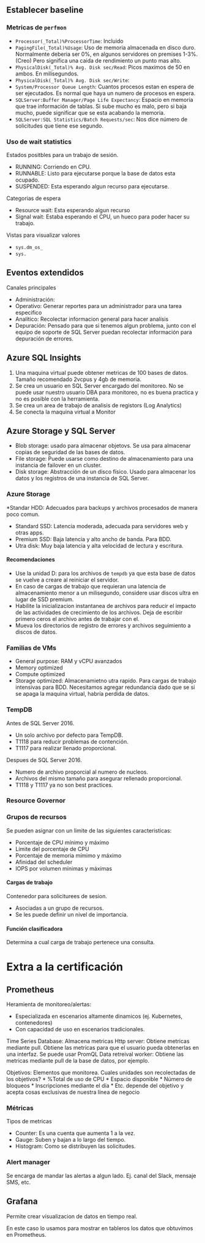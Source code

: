 ## Establecer baseline

### Metricas de `perfmon`
* `Processor(_Total)%ProcessorTime`: Incluido
* `PagingFile(_Total)%Usage`: Uso de memoria almacenada en disco duro. Normalmente deberia ser 0%, en algunos servidores on premises 1-3%. (Creo) Pero significa una caida de rendimiento un punto mas alto.
* `PhysicalDisk(_Total)% Avg. Disk sec/Read`: Picos maximos de 50 en ambos. En milisegundos. 
* `PhysicalDisk(_Total)% Avg. Disk sec/Write`:
* `System/Processor Queue Length`: Cuantos procesos estan en espera de ser ejecutados. Es normal que haya un numero de procesos en espera.
* `SQLServer:Buffer Manager/Page Life Expectancy`: Espacio en memoria que trae información de tablas. Si sube mucho es malo, pero si baja mucho, puede significar que se esta acabando la memoria.
* `SQLServer:SQL Statistics/Batch Requests/sec`: Nos dice número de solicitudes que tiene ese segundo.

### Uso de wait statistics
Estados positbles para un trabajo de sesión.
* RUNNING: Corriendo en CPU.
* RUNNABLE: Listo para ejecutarse porque la base de datos esta ocupado.
* SUSPENDED: Esta esperando algun recurso para ejecutarse.

Categorias de espera
* Resource wait: Esta esperando algun recurso
* Signal wait: Estaba esperando el CPU, un hueco para poder hacer su trabajo.

Vistas para visualizar valores
* `sys.dm_os_`
* `sys.`

## Eventos extendidos
Canales principales
* Administración:
* Operativo: Generar reportes para un administrador para una tarea especifico
* Analítico: Recolectar informacion general para hacer analísis
* Depuración: Pensado para que si tenemos algun problema, junto con el equipo de soporte de SQL Server puedan recolectar información para depuración de errores.

## Azure SQL Insights
1. Una maquina virtual puede obtener metricas de 100 bases de datos. Tamaño recomendado 2vcpus y 4gb de memoria.
2. Se crea un usuario en SQL Server encargado del monitoreo. No se puede usar nuestro usuario DBA para monitoreo, no es buena practica y no es posible con la herramienta.
3. Se crea un area de trabajo de analisis de registors (Log Analytics)
4. Se conecta la maquina virtual a Monitor

## Azure Storage y SQL Server
* Blob storage: usado para almacenar objetovs. Se usa para almacenar copias de seguridad de las bases de datos.
* File storage: Puede usarse como destino de almacenamiento para una instancia de failover en un cluster.
* Disk storage: Abstracción de un disco físico. Usado para almacenar los datos y los registros de una instancia de SQL Server.

### Azure Storage
*Standar HDD: Adecuados para backups y archivos procesados de manera poco comun.
* Standard SSD: Latencia moderada, adecuada para servidores web y otras apps.
* Premium SSD: Baja latencia y alto ancho de banda. Para BDD.
* Utra disk: Muy baja latencia y alta velocidad de lectura y escritura.

#### Recomendaciones
* Use la unidad D: para los archivos de `tempdb` ya que esta base de datos se vuelve a creare al reiniciar el servidor.
* En caso de cargas de trabajo que requieran una latencia de almacenamiento menor a un milisegundo, considere usar discos ultra en lugar de SSD premium.
* Habilite la inicializacion instantanea de archivos para reducir el impacto de las actividades de crecimiento de los archivos. Deja de escribir primero ceros el archivo antes de trabajar con el.
* Mueva los directorios de registro de errores y archivos seguimiento a discos de datos.

### Familias de VMs
* General purpose: RAM y vCPU avanzados
* Memory optimized
* Compute optimized
* Storage optimized: Almacenamietno utra rapido. Para cargas de trabajo intensivas para BDD. Necesitamos agregar redundancia dado que se si se apaga la maquina virtual, habría perdida de datos.

### TempDB
Antes de SQL Server 2016.
* Un solo archivo por defecto para TempDB.
* T1118 para reducir problemas de contención.
* T1117 para realizar llenado proporcional. 

Despues de SQL Server 2016.
* Numero de archivo proporcial al numero de nucleos.
* Archivos del mismo tamaño para asegurar rellenado proporcional.
* T1118 y T1117 ya no son best practices.

### Resource Governor
### Grupos de recursos
Se pueden asignar con un limite de las siguientes caracteristicas:
* Porcentaje de CPU mínimo y máximo
* Límite del porcentaje de CPU
* Porcentaje de memoria mímimo y máximo
* Afinidad del scheduler
* IOPS por volumen mínimas y máximas

#### Cargas de trabajo
Contenedor para soliciturees de sesion.
* Asociadas a un grupo de recursos.
* Se les puede definir un nivel de importancia.

#### Función clasificadora
Determina a cual carga de trabajo pertenece una consulta. 

# Extra a la certificación
## Prometheus
Heramienta de monitoreo/alertas:
* Especializada en escenarios altamente dinamicos (ej. Kubernetes, contenedores)
* Con capacidad de uso en escenarios tradicionales.

Time Series Database: Almacena metricas
    Http server: Obtiene metricas mediante pull. Obtiene las metricas para que el usuario pueda obtenerlas en una interfaz. Se puede usar PromQL
    Data retreival worker: Obtiene las metricas mediante pull de la base de datos, por ejemplo.

Objetivos: Elementos que monitorea.
Cuales unidades son recolectadas de los objetivos?
    * %Total de uso de CPU
    * Espacio disponible
    * Número de bloqueos
    * Inscripciones mediante el día
    * Etc. depende del objetivo y acepta cosas exclusivas de nuestra línea de negocio

### Métricas
Tipos de metricas
* Counter: Es una cuenta que aumenta 1 a la vez.
* Gauge: Suben y bajan a lo largo del tiempo.
* Histogram: Como se distribuyen las solicitudes.

### Alert manager
Se encarga de mandar las alertas a algun lado. Ej. canal del Slack, mensaje SMS, etc.

## Grafana
Permite crear visualizacion de datos en tiempo real.

En este caso lo usamos para mostrar en tableros los datos que obtuvimos en Prometheus.

